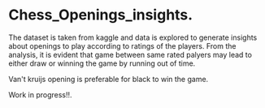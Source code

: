 # Chess_Openings_insights.
The dataset is taken from kaggle and data is explored to generate insights about openings to play according to ratings of the players. From the analysis, it is evident that game between same rated palyers may lead to either draw or winning the game by running out of time.

Van't kruijs opening is preferable for black to win the game.

Work in progress!!.
